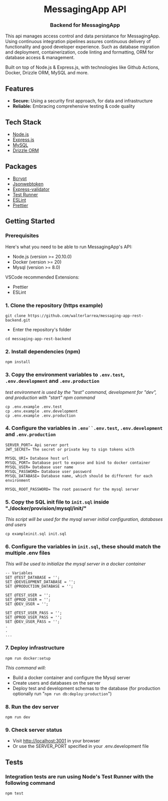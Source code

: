 <div align="center">
  <h1 align="center">MessagingApp API</h1>
  <h3>Backend for MessagingApp</h3>
</div>

This api manages access control and data persistance for MessagingApp.
Using continuous integration pipelines assures continuous delivery of functionality and good developer experience.
Such as database migration and deployment, containerization, code linting and formatting, ORM for database access & management.

Built on top of Node.js & Express.js, with technologies like Github Actions, Docker, Drizzle ORM, MySQL and more.

<!-- ## Architecture diagram -->

<!-- Diagram slot -->

## Features

- **Secure:** Using a security first approach, for data and infrastructure
- **Reliable:** Embracing comprehensive testing & code quality

## Tech Stack

- [Node.js](https://nodejs.org/)
- [Express.js](https://expressjs.com/)
- [MySQL](https://www.mysql.com/)
- [Drizzle ORM](https://orm.drizzle.team/)

## Packages

- [Bcrypt](https://www.npmjs.com/package/bcrypt)
- [Jsonwebtoken](https://www.npmjs.com/package/jsonwebtoken)
- [Express-validator](https://express-validator.github.io/docs)
- [Test Runner](https://nodejs.org/api/test.html)
- [ESLint](https://eslint.org/)
- [Prettier](https://prettier.io/)

## Getting Started

### Prerequisites

Here's what you need to be able to run MessagingApp's API:

- Node.js (version >= 20.10.0)
- Docker (version >= 20)
- Mysql (version >= 8.0)

VSCode recommended Extensions:

- Prettier
- ESLint

### 1. Clone the repository (https example)

```shell
git clone https://github.com/walterlarrea/messaging-app-rest-backend.git
```

- Enter the repository's folder

```shell
cd messaging-app-rest-backend
```

### 2. Install dependencies (npm)

```shell
npm install
```

### 3. Copy the environment variables to `.env.test`, `.env.development` and `.env.production`

_test environment is used by the "test" command, development for "dev", and production with "start" npm command_

```shell
cp .env.example .env.test
cp .env.example .env.development
cp .env.example .env.production
```

### 4. Configure the variables in `.env``.env.test`, `.env.development` and `.env.production`

```
SERVER_PORT= Api server port
JWT_SECRET= The secret or private key to sign tokens with

MYSQL_URI= Database host url
MYSQL_PORT= Database port to expose and bind to docker container
MYSQL_USER= Database user name
MYSQL_PASSWORD= Database user password
MYSQL_DATABASE= Database name, which should be different for each environment

MYSQL_ROOT_PASSWORD= The root password for the mysql server
```

### 5. Copy the SQL init file to `init.sql` inside "./docker/provision/mysql/init/"

_This script will be used for the mysql server initial configuration, databases and users_

```shell
cp exampleinit.sql init.sql
```

### 6. Configure the variables in `init.sql`, these should match the multiple .env files

_This will be used to initialize the mysql server in a docker container_

```
-- Variables
SET @TEST_DATABASE = '';
SET @DEVELOPMENT_DATABASE = '';
SET @PRODUCTION_DATABASE = '';

SET @TEST_USER = '';
SET @PROD_USER = '';
SET @DEV_USER = '';

SET @TEST_USER_PASS = '';
SET @PROD_USER_PASS = '';
SET @DEV_USER_PASS = '';
.
.
...
```

### 7. Deploy infrastructure

```shell
npm run docker:setup
```

_This command will:_

- Build a docker container and configure the Mysql server
- Create users and databases on the server
- Deploy test and development schemas to the database (for production optionally run "`npm run db:deploy:production`")

### 8. Run the dev server

```shell
npm run dev
```

### 9. Check server status

- Visit [http://localhost:3001](http://localhost:3001) in your browser
- Or use the SERVER_PORT specified in your .env.development file

## Tests

### Integration tests are run using Node's Test Runner with the following command

```shell
npm test
```
